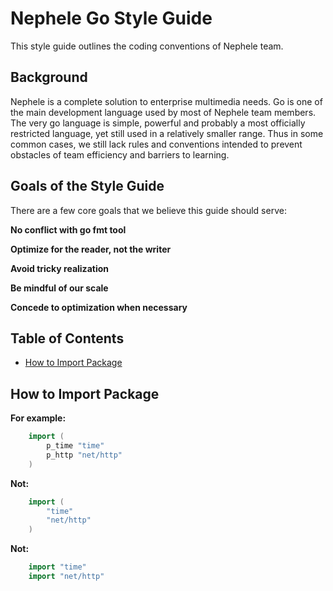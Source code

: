 # Nephele Go Style Guide

This style guide outlines the coding conventions of Nephele team.

## Background

Nephele is a complete solution to enterprise multimedia needs. Go is one of the main development language used by most of Nephele team members. The very go language is simple, powerful and probably a most officially restricted language, yet still used in a relatively smaller range. Thus in some common cases, we still lack rules and conventions intended to prevent obstacles of team efficiency and barriers to learning.

## Goals of the Style Guide

There are a few core goals that we believe this guide should serve:

**No conflict with go fmt tool**

**Optimize for the reader, not the writer**

**Avoid tricky realization**

**Be mindful of our scale**

**Concede to optimization when necessary**

## Table of Contents

* [How to Import Package](#how-to-import-package)


## How to Import Package

**For example:**
```go
    import (
        p_time "time"
        p_http "net/http"
    )
```

**Not:**
```go
    import (
        "time"
        "net/http"
    )
```

**Not:**
```go
    import "time"
    import "net/http"
```
